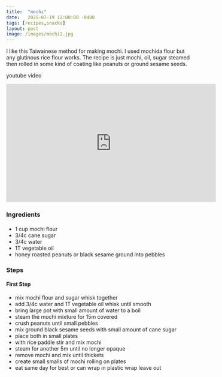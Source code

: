 ```yaml
---
title:  "mochi"
date:   2025-07-19 12:00:00 -0400
tags: [recipes,snacks]
layout: post
image: /images/mochi2.jpg
---
```


I like this Taiwainese method for making mochi.  I used mochida flour but any glutinous rice flour works.  The recipe is just mochi, oil, sugar steamed then rolled in some kind of coating like peanuts or ground sesame seeds.

youtube video
<iframe width="560" height="315" src="https://www.youtube.com/embed/RGI9QnEYXFw" title="YouTube video player" frameborder="0" allow="accelerometer; autoplay; clipboard-write; encrypted-media; gyroscope; picture-in-picture; web-share" allowfullscreen></iframe>

### Ingredients
#### 
- 1 cup mochi flour
- 3/4c cane sugar
- 3/4c water
- 1T vegetable oil
- honey roasted peanuts or black sesame ground into pebbles

### Steps
#### First Step
- mix mochi flour and sugar whisk together
- add 3/4c water and 1T vegetable oil whisk until smooth
- bring large pot with small amount of water to a boil
- steam the mochi mixture for 15m covered
- crush peanuts until small pebbles
- mix ground black sesame seeds with small amount of cane sugar
- place both in small plates
- with rice paddle stir and mix mochi
- steam for another 5m until no longer opaque
- remove mochi and mix until thickets
- create small smalls of mochi rolling on plates
- eat same day for best or can wrap in plastic wrap leave out
